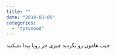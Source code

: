 ```yaml
---
title: ""
date: "2019-03-05"
categories: 
  - "tytomood"
---
```


جیب هامون رو بگردید چیزی جز رویا پیدا نمیکنید
